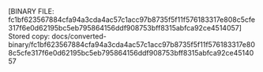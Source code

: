 [BINARY FILE: fc1bf623567884cfa94a3cda4ac57c1acc97b8735f5f11f576183317e808c5cfe317f6e0d62195bc5eb795864156ddf908753bff8315abfca92ce4514057]
Stored copy: docs/converted-binary/fc1bf623567884cfa94a3cda4ac57c1acc97b8735f5f11f576183317e808c5cfe317f6e0d62195bc5eb795864156ddf908753bff8315abfca92ce4514057
